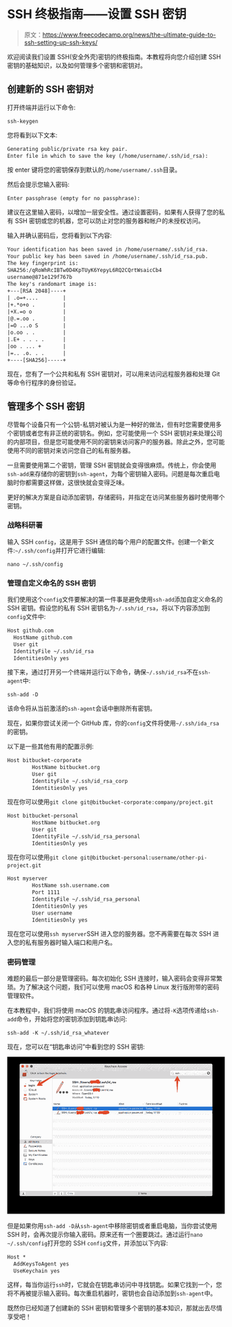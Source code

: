 # SSH 终极指南——设置 SSH 密钥

> 原文：<https://www.freecodecamp.org/news/the-ultimate-guide-to-ssh-setting-up-ssh-keys/>

欢迎阅读我们设置 SSH(安全外壳)密钥的终极指南。本教程将向您介绍创建 SSH 密钥的基础知识，以及如何管理多个密钥和密钥对。

## 创建新的 SSH 密钥对

打开终端并运行以下命令:

```
ssh-keygen
```

您将看到以下文本:

```
Generating public/private rsa key pair.
Enter file in which to save the key (/home/username/.ssh/id_rsa):
```

按 enter 键将您的密钥保存到默认的`/home/username/.ssh`目录。

然后会提示您输入密码:

```
Enter passphrase (empty for no passphrase):
```

建议在这里输入密码，以增加一层安全性。通过设置密码，如果有人获得了您的私有 SSH 密钥或您的机器，您可以防止对您的服务器和帐户的未授权访问。

输入并确认密码后，您将看到以下内容:

```
Your identification has been saved in /home/username/.ssh/id_rsa.
Your public key has been saved in /home/username/.ssh/id_rsa.pub.
The key fingerprint is:
SHA256:/qRoWhRcIBTw0D4KpTUyK6YepyL6RQ2CQrtWsaicCb4 username@871e129f767b
The key's randomart image is:
+---[RSA 2048]----+
| .o=+....        |
|+.*o+o .         |
|+X.=o o          |
|@.=.oo .         |
|=O ...o S        |
|o.oo . .         |
|.E+ . . . .      |
|oo . ... +       |
|=.. .o. . .      |
+----[SHA256]-----+
```

现在，您有了一个公共和私有 SSH 密钥对，可以用来访问远程服务器和处理 Git 等命令行程序的身份验证。

## 管理多个 SSH 密钥

尽管每个设备只有一个公钥-私钥对被认为是一种好的做法，但有时您需要使用多个密钥或者您有非正统的密钥名。例如，您可能使用一个 SSH 密钥对来处理公司的内部项目，但是您可能使用不同的密钥来访问客户的服务器。除此之外，您可能使用不同的密钥对来访问您自己的私有服务器。

一旦需要使用第二个密钥，管理 SSH 密钥就会变得很麻烦。传统上，你会使用`ssh-add`来存储你的密钥到`ssh-agent`，为每个密钥输入密码。问题是每次重启电脑时你都需要这样做，这很快就会变得乏味。

更好的解决方案是自动添加密钥，存储密码，并指定在访问某些服务器时使用哪个密钥。

### 战略科研署

输入 SSH `config`，这是用于 SSH 通信的每个用户的配置文件。创建一个新文件:`~/.ssh/config`并打开它进行编辑:

```
nano ~/.ssh/config
```

### 管理自定义命名的 SSH 密钥

我们使用这个`config`文件要解决的第一件事是避免使用`ssh-add`添加自定义命名的 SSH 密钥。假设您的私有 SSH 密钥名为`~/.ssh/id_rsa`，将以下内容添加到`config`文件中:

```
Host github.com
  HostName github.com
  User git
  IdentityFile ~/.ssh/id_rsa
  IdentitiesOnly yes
```

接下来，通过打开另一个终端并运行以下命令，确保`~/.ssh/id_rsa`不在`ssh-agent`中:

```
ssh-add -D
```

该命令将从当前激活的`ssh-agent`会话中删除所有密钥。

现在，如果你尝试关闭一个 GitHub 库，你的`config`文件将使用`~/.ssh/ida_rsa`的密钥。

以下是一些其他有用的配置示例:

```
Host bitbucket-corporate
        HostName bitbucket.org
        User git
        IdentityFile ~/.ssh/id_rsa_corp
        IdentitiesOnly yes
```

现在你可以使用`git clone git@bitbucket-corporate:company/project.git`

```
Host bitbucket-personal
        HostName bitbucket.org
        User git
        IdentityFile ~/.ssh/id_rsa_personal
        IdentitiesOnly yes
```

现在你可以使用`git clone git@bitbucket-personal:username/other-pi-project.git`

```
Host myserver
        HostName ssh.username.com
        Port 1111
        IdentityFile ~/.ssh/id_rsa_personal
        IdentitiesOnly yes
        User username
        IdentitiesOnly yes
```

现在您可以使用`ssh myserver`SSH 进入您的服务器。您不再需要在每次 SSH 进入您的私有服务器时输入端口和用户名。

### 密码管理

难题的最后一部分是管理密码。每次初始化 SSH 连接时，输入密码会变得非常繁琐。为了解决这个问题，我们可以使用 macOS 和各种 Linux 发行版附带的密码管理软件。

在本教程中，我们将使用 macOS 的钥匙串访问程序。通过将`-K`选项传递给`ssh-add`命令，开始将您的密钥添加到钥匙串访问:

```
ssh-add -K ~/.ssh/id_rsa_whatever
```

现在，您可以在“钥匙串访问”中看到您的 SSH 密钥:

![Keychain Access](img/6e3f66a38d4e23ba1ca1a5f81903c2e3.png "Keychain Access")

但是如果你用`ssh-add -D`从`ssh-agent`中移除密钥或者重启电脑，当你尝试使用 SSH 时，会再次提示你输入密码。原来还有一个圈要跳过。通过运行`nano ~/.ssh/config`打开您的 SSH `config`文件，并添加以下内容:

```
Host *
  AddKeysToAgent yes
  UseKeychain yes
```

这样，每当你运行`ssh`时，它就会在钥匙串访问中寻找钥匙。如果它找到一个，您将不再被提示输入密码。每次重启机器时，密钥也会自动添加到`ssh-agent`中。

既然你已经知道了创建新的 SSH 密钥和管理多个密钥的基本知识，那就出去尽情享受吧！